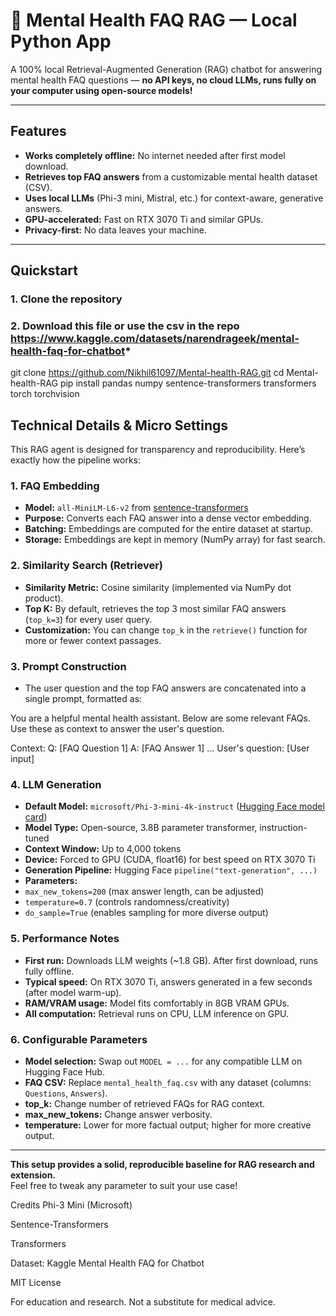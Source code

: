 # 🧠 Mental Health FAQ RAG — Local Python App

A 100% local Retrieval-Augmented Generation (RAG) chatbot for answering mental health FAQ questions — **no API keys, no cloud LLMs, runs fully on your computer using open-source models!**

---

## Features

- **Works completely offline:** No internet needed after first model download.
- **Retrieves top FAQ answers** from a customizable mental health dataset (CSV).
- **Uses local LLMs** (Phi-3 mini, Mistral, etc.) for context-aware, generative answers.
- **GPU-accelerated:** Fast on RTX 3070 Ti and similar GPUs.
- **Privacy-first:** No data leaves your machine.

---

## Quickstart

### 1. **Clone the repository**
### 2. **Download this file or use the csv in the repo https://www.kaggle.com/datasets/narendrageek/mental-health-faq-for-chatbot***

git clone https://github.com/Nikhil61097/Mental-health-RAG.git
cd Mental-health-RAG
pip install pandas numpy sentence-transformers transformers torch torchvision

## Technical Details & Micro Settings

This RAG agent is designed for transparency and reproducibility. Here’s exactly how the pipeline works:

### 1. **FAQ Embedding**
- **Model:** `all-MiniLM-L6-v2` from [sentence-transformers](https://www.sbert.net/docs/pretrained_models.html)
- **Purpose:** Converts each FAQ answer into a dense vector embedding.
- **Batching:** Embeddings are computed for the entire dataset at startup.
- **Storage:** Embeddings are kept in memory (NumPy array) for fast search.

### 2. **Similarity Search (Retriever)**
- **Similarity Metric:** Cosine similarity (implemented via NumPy dot product).
- **Top K:** By default, retrieves the top 3 most similar FAQ answers (`top_k=3`) for every user query.
- **Customization:** You can change `top_k` in the `retrieve()` function for more or fewer context passages.

### 3. **Prompt Construction**
- The user question and the top FAQ answers are concatenated into a single prompt, formatted as:

You are a helpful mental health assistant.
Below are some relevant FAQs. Use these as context to answer the user's question.

Context:
Q: [FAQ Question 1]
A: [FAQ Answer 1]
...
User's question: [User input]



### 4. **LLM Generation**
- **Default Model:** `microsoft/Phi-3-mini-4k-instruct` ([Hugging Face model card](https://huggingface.co/microsoft/Phi-3-mini-4k-instruct))
- **Model Type:** Open-source, 3.8B parameter transformer, instruction-tuned
- **Context Window:** Up to 4,000 tokens
- **Device:** Forced to GPU (CUDA, float16) for best speed on RTX 3070 Ti
- **Generation Pipeline:** Hugging Face `pipeline("text-generation", ...)`
- **Parameters:**
- `max_new_tokens=200` (max answer length, can be adjusted)
- `temperature=0.7` (controls randomness/creativity)
- `do_sample=True` (enables sampling for more diverse output)

### 5. **Performance Notes**
- **First run:** Downloads LLM weights (~1.8 GB). After first download, runs fully offline.
- **Typical speed:** On RTX 3070 Ti, answers generated in a few seconds (after model warm-up).
- **RAM/VRAM usage:** Model fits comfortably in 8GB VRAM GPUs.
- **All computation:** Retrieval runs on CPU, LLM inference on GPU.

### 6. **Configurable Parameters**
- **Model selection:** Swap out `MODEL = ...` for any compatible LLM on Hugging Face Hub.
- **FAQ CSV:** Replace `mental_health_faq.csv` with any dataset (columns: `Questions`, `Answers`).
- **top_k:** Change number of retrieved FAQs for RAG context.
- **max_new_tokens:** Change answer verbosity.
- **temperature:** Lower for more factual output; higher for more creative output.

---

**This setup provides a solid, reproducible baseline for RAG research and extension.**  
Feel free to tweak any parameter to suit your use case!


Credits
Phi-3 Mini (Microsoft)

Sentence-Transformers

Transformers

Dataset: Kaggle Mental Health FAQ for Chatbot


MIT License

For education and research. Not a substitute for medical advice.


